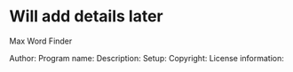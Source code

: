 # Will add details later

Max Word Finder

Author:
Program name:
Description:
Setup:
Copyright:
License information:

